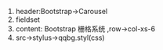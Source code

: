 1.  header:Bootstrap->Carousel
2.  fieldset
3.  content:  Bootstrap 栅格系统 ,row->col-xs-6
4.  src->stylus->qqbg.styl(css)
